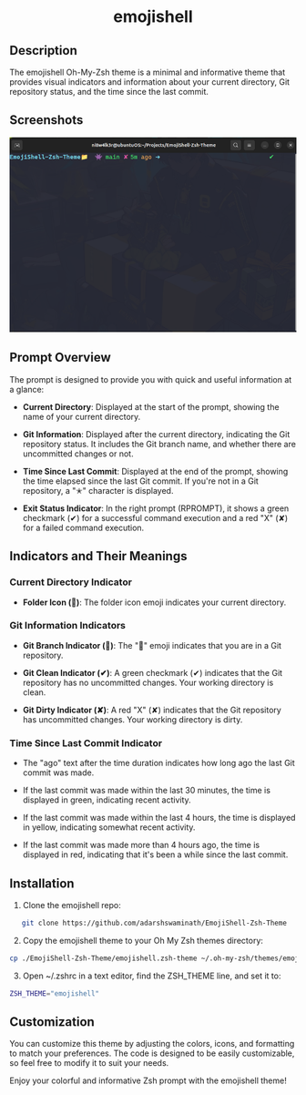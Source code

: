 
<h1 align="center">emojishell</h1>

## Description

The emojishell Oh-My-Zsh theme is a minimal and informative theme that provides visual indicators and information about your current directory, Git repository status, and the time since the last commit.

## Screenshots
![Screenshot](./screenshots/scrn.png)



## Prompt Overview

The prompt is designed to provide you with quick and useful information at a glance:

- **Current Directory**: Displayed at the start of the prompt, showing the name of your current directory.

- **Git Information**: Displayed after the current directory, indicating the Git repository status. It includes the Git branch name, and whether there are uncommitted changes or not.

- **Time Since Last Commit**: Displayed at the end of the prompt, showing the time elapsed since the last Git commit. If you're not in a Git repository, a "✭" character is displayed.

- **Exit Status Indicator**: In the right prompt (RPROMPT), it shows a green checkmark (✔) for a successful command execution and a red "X" (✘) for a failed command execution.

## Indicators and Their Meanings

### Current Directory Indicator

- **Folder Icon (📁)**: The folder icon emoji indicates your current directory.

### Git Information Indicators

- **Git Branch Indicator (👾)**: The "👾" emoji indicates that you are in a Git repository.

- **Git Clean Indicator (✔)**: A green checkmark (✔) indicates that the Git repository has no uncommitted changes. Your working directory is clean.

- **Git Dirty Indicator (✘)**: A red "X" (✘) indicates that the Git repository has uncommitted changes. Your working directory is dirty.

### Time Since Last Commit Indicator

- The "ago" text after the time duration indicates how long ago the last Git commit was made.

- If the last commit was made within the last 30 minutes, the time is displayed in green, indicating recent activity.

- If the last commit was made within the last 4 hours, the time is displayed in yellow, indicating somewhat recent activity.

- If the last commit was made more than 4 hours ago, the time is displayed in red, indicating that it's been a while since the last commit.

## Installation
1. Clone the emojishell repo:
```bash
   git clone https://github.com/adarshswaminath/EmojiShell-Zsh-Theme  
   ```
2. Copy the emojishell theme to your Oh My Zsh themes directory:
```bash
cp ./EmojiShell-Zsh-Theme/emojishell.zsh-theme ~/.oh-my-zsh/themes/emojishell.zsh-theme
```
3. Open ~/.zshrc in a text editor, find the ZSH_THEME line, and set it to:
```bash
ZSH_THEME="emojishell"
```

## Customization

You can customize this theme by adjusting the colors, icons, and formatting to match your preferences. The code is designed to be easily customizable, so feel free to modify it to suit your needs.

Enjoy your colorful and informative Zsh prompt with the emojishell theme!
